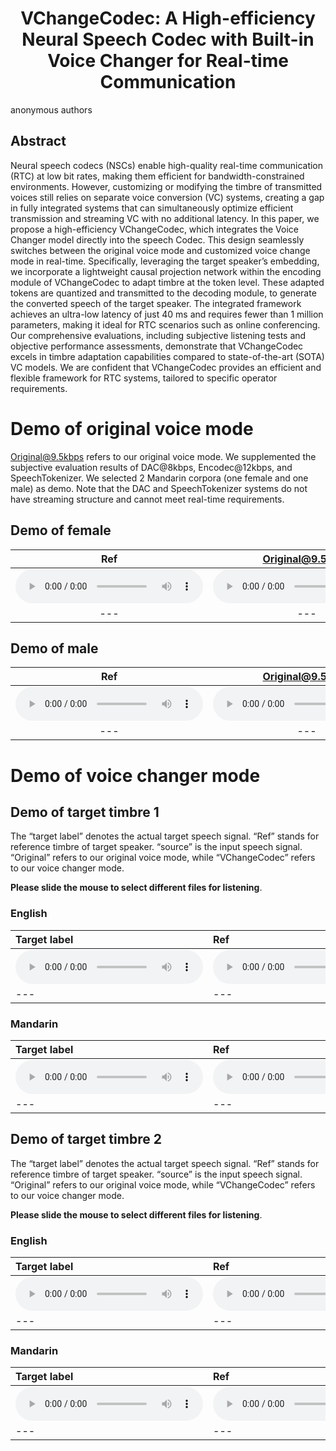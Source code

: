 # <center> VChangeCodec: A High-efficiency Neural Speech Codec with Built-in Voice Changer for Real-time Communication </center>

anonymous authors


## Abstract
Neural speech codecs (NSCs) enable high-quality real-time communication (RTC)
at low bit rates, making them efficient for bandwidth-constrained environments.
However, customizing or modifying the timbre of transmitted voices still relies on separate voice conversion (VC) systems, creating a gap in fully integrated systems that can simultaneously optimize efficient transmission and streaming VC with no additional latency. 
In this paper, we propose a high-efficiency VChangeCodec,
which integrates the Voice Changer model directly into the speech Codec. This design seamlessly switches between the original voice mode and customized voice change mode in real-time. Specifically, leveraging the target speaker’s embedding,
we incorporate a lightweight causal projection network within the encoding module of VChangeCodec to adapt timbre at the token level. These adapted tokens are quantized and transmitted to the decoding module, to generate the converted speech of the target speaker. The integrated framework achieves an ultra-low latency of just 40 ms and requires fewer than 1 million parameters, making it ideal for RTC scenarios such as online conferencing. Our comprehensive evaluations, including subjective listening tests and objective performance assessments, demonstrate that VChangeCodec excels in timbre adaptation capabilities compared to state-of-the-art (SOTA) VC models. We are confident that VChangeCodec provides an efficient and flexible framework for RTC systems, tailored to specific operator requirements.

<!-- 
comments
## Model Overview
<img src="imgs/pipeline.png" alt="Overall Architecture" />
-->
# Demo of original voice mode

Original@9.5kbps refers to our original voice mode.
 We supplemented the subjective evaluation results of DAC@8kbps, Encodec@12kbps, and SpeechTokenizer. We selected 2 Mandarin corpora (one female and one male) as demo. 
 Note that the DAC and SpeechTokenizer systems do not have streaming structure and cannot meet real-time requirements.





##     Demo of female

|Ref | Original@9.5kbps | DAC@8kbps  | Encodec@12kbps   | SpeechTokenizer| 
|:---: | :---: | :---: | :---: | :---: | 
 |<audio src="demo_orig/female/Ref_p501/p501_CN_F1_68.wav" controls preload></audio> | <audio src="demo_orig/female/VChangeCodec/p501_CN_F1_68.wav" controls preload></audio> |<audio src="demo_orig/female/DAC/p501_CN_F1_68.wav" controls preload></audio> | <audio src="demo_orig/female/Encodec/p501_CN_F1_68.wav" controls preload></audio> | <audio src="demo_orig/female/SpeechTokenizer/p501_CN_F1_68.wav" controls preload></audio> |
 |--- | --- | --- | --- | --- |


##      Demo of male

|Ref | Original@9.5kbps | DAC@8kbps  | Encodec@12kbps   | SpeechTokenizer| 
|:---: | :---: | :---: | :---: | :---: | 
 |<audio src="demo_orig/male/Ref_p501/p501_CN_M1_70.wav" controls preload></audio> | <audio src="demo_orig/male/VChangeCodec/p501_CN_M1_70.wav" controls preload></audio> |<audio src="demo_orig/male/DAC/p501_CN_M1_70.wav" controls preload></audio> | <audio src="demo_orig/male/Encodec/p501_CN_M1_70.wav" controls preload></audio> | <audio src="demo_orig/male/SpeechTokenizer/p501_CN_M1_70.wav" controls preload></audio> |
 |--- | --- | --- | --- | --- |




# Demo of voice changer mode

## Demo of target timbre 1

The “target label” denotes the actual target speech signal. 
“Ref” stands for reference timbre of target speaker.
“source” is the input speech signal. “Original” refers to our original voice mode, while “VChangeCodec” refers to our voice changer mode.

**Please slide the mouse to select different files for listening**.

### English 

 |Target label |Ref | Source | Original | VChangeCodec | FACodec| DDDM-VC | QuickVC | DiffVC | VQMIVC|
 |:--- |:--- | :--- | :--- | :--- | :--- | :--- | :--- | :--- | :--- |
 |<audio src="demo_ht/English/Target label/p225_366.wav" controls preload></audio> | <audio src="demo_ht/English/Ref/ref_eng_hutao_p239_503.wav" controls preload></audio> |<audio src="demo_ht/English/Source/p225_366.wav" controls preload></audio> | <audio src="demo_ht/English/Original/p225_366.wav" controls preload></audio> | <audio src="demo_ht/English/VChangeCodec/p225_366.wav" controls preload></audio> | <audio src="demo_ht/English/FACodec/p225_366.wav" controls preload></audio> | <audio src="demo_ht/English/DDDM_VC/p225_366.wav" controls preload></audio> | <audio src="demo_ht/English/QuickVC/p225_366.wav" controls preload></audio> | <audio src="demo_ht/English/DiffVC/p225_366.wav" controls preload></audio> | <audio src="demo_ht/English/VQMIVC/p225_366.wav" controls preload></audio> |
 |--- | --- | --- | --- | --- | --- | --- | --- | --- | --- |


### Mandarin 


  
| Target label                                              |  Ref                                                         | Source                                                      | Original                                                    | VChangeCodec                                                | FACodec                                                    |  DDDM-VC                                                    | QuickVC                                                     | DiffVC                                                      | VQMIVC|                                                      
 |:--- |:--- | :--- | :--- | :--- | :--- | :--- | :--- | :--- | :--- |
  | <audio src="demo_ht/mandarin/Target label/ht_CN_F2_14.wav" controls preload></audio> | <audio src="demo_ht/English/Ref/ref_eng_hutao_p239_503.wav" controls preload></audio> |<audio src="demo_ht/mandarin/Source/ht_CN_F2_14.wav" controls preload></audio> | <audio src="demo_ht/mandarin/Original/ht_CN_F2_14.wav" controls preload></audio> | <audio src="demo_ht/mandarin/VChangeCodec/ht_CN_F2_14.wav" controls preload></audio> | <audio src="demo_ht/mandarin/FACodec/ht_CN_F2_14.wav" controls preload></audio> | <audio src="demo_ht/mandarin/DDDM_VC/ht_CN_F2_14.wav" controls preload></audio> | <audio src="demo_ht/mandarin/QuickVC/ht_CN_F2_14.wav" controls preload></audio> | <audio src="demo_ht/mandarin/DiffVC/ht_CN_F2_14.wav" controls preload></audio> | <audio src="demo_ht/mandarin/VQMIVC/ht_CN_F2_14.wav" controls preload></audio> |
   |--- | --- | --- | --- | --- | --- | --- | --- | --- | --- |







## Demo of target timbre 2

The “target label” denotes the actual target speech signal. “Ref” stands for reference timbre of target speaker. “source” is the input speech signal. “Original” refers to our original voice mode, while “VChangeCodec” refers to our voice changer mode.

**Please slide the mouse to select different files for listening**.

### English 

 |Target label |Ref | Source | Original | VChangeCodec | FACodec| DDDM-VC | QuickVC | DiffVC | VQMIVC|
 |:--- |:--- | :--- | :--- | :--- | :--- | :--- | :--- | :--- | :--- |
 |<audio src="demo_p231/English/Target label/p236_503.wav" controls preload></audio> | <audio src="demo_p231/English/Ref/p231_008_mic2_p231_076_mic2.wav" controls preload></audio> |<audio src="demo_p231/English/Source/p236_503.wav" controls preload></audio> | <audio src="demo_p231/English/Original/p236_503.wav" controls preload></audio> | <audio src="demo_p231/English/VChangeCodec/p236_503.wav" controls preload></audio> | <audio src="demo_p231/English/FACodec/p236_503.wav" controls preload></audio> | <audio src="demo_p231/English/DDDM_VC/p236_503.wav" controls preload></audio> | <audio src="demo_p231/English/QuickVC/p236_503.wav" controls preload></audio> | <audio src="demo_p231/English/DiffVC/p236_503.wav" controls preload></audio> | <audio src="demo_p231/English/VQMIVC/p236_503.wav" controls preload></audio> |
 |--- | --- | --- | --- | --- | --- | --- | --- | --- | --- |



### Mandarin 

| Target label                                              |  Ref                                                         | Source                                                      | Original                                                    | VChangeCodec                                                | FACodec                                                     | DDDM-VC                                                     | QuickVC                                                     | DiffVC                                                      | VQMIVC|                                                      
 |:--- |:--- | :--- | :--- | :--- | :--- | :--- | :--- | :--- | :--- |
  | <audio src="demo_p231/mandarin/Target label/481_0600.wav" controls preload></audio> | <audio src="demo_p231/mandarin/Ref/p231_008_mic2_p231_076_mic2.wav" controls preload></audio> |<audio src="demo_p231/mandarin/Source/481_0600.wav" controls preload></audio> | <audio src="demo_p231/mandarin/Original/481_0600.wav" controls preload></audio> | <audio src="demo_p231/mandarin/VChangeCodec/481_0600.wav" controls preload></audio> | <audio src="demo_p231/mandarin/FACodec/481_0600.wav" controls preload></audio> | <audio src="demo_p231/mandarin/DDDM_VC/481_0600.wav" controls preload></audio> | <audio src="demo_p231/mandarin/QuickVC/481_0600.wav" controls preload></audio> | <audio src="demo_p231/mandarin/DiffVC/481_0600.wav" controls preload></audio> | <audio src="demo_p231/mandarin/VQMIVC/481_0600.wav" controls preload></audio> |
   |--- | --- | --- | --- | --- | --- | --- | --- | --- | --- |








 
 